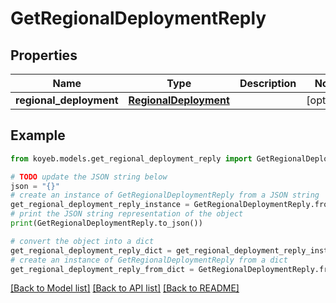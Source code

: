 # GetRegionalDeploymentReply


## Properties

Name | Type | Description | Notes
------------ | ------------- | ------------- | -------------
**regional_deployment** | [**RegionalDeployment**](RegionalDeployment.md) |  | [optional] 

## Example

```python
from koyeb.models.get_regional_deployment_reply import GetRegionalDeploymentReply

# TODO update the JSON string below
json = "{}"
# create an instance of GetRegionalDeploymentReply from a JSON string
get_regional_deployment_reply_instance = GetRegionalDeploymentReply.from_json(json)
# print the JSON string representation of the object
print(GetRegionalDeploymentReply.to_json())

# convert the object into a dict
get_regional_deployment_reply_dict = get_regional_deployment_reply_instance.to_dict()
# create an instance of GetRegionalDeploymentReply from a dict
get_regional_deployment_reply_from_dict = GetRegionalDeploymentReply.from_dict(get_regional_deployment_reply_dict)
```
[[Back to Model list]](../README.md#documentation-for-models) [[Back to API list]](../README.md#documentation-for-api-endpoints) [[Back to README]](../README.md)


